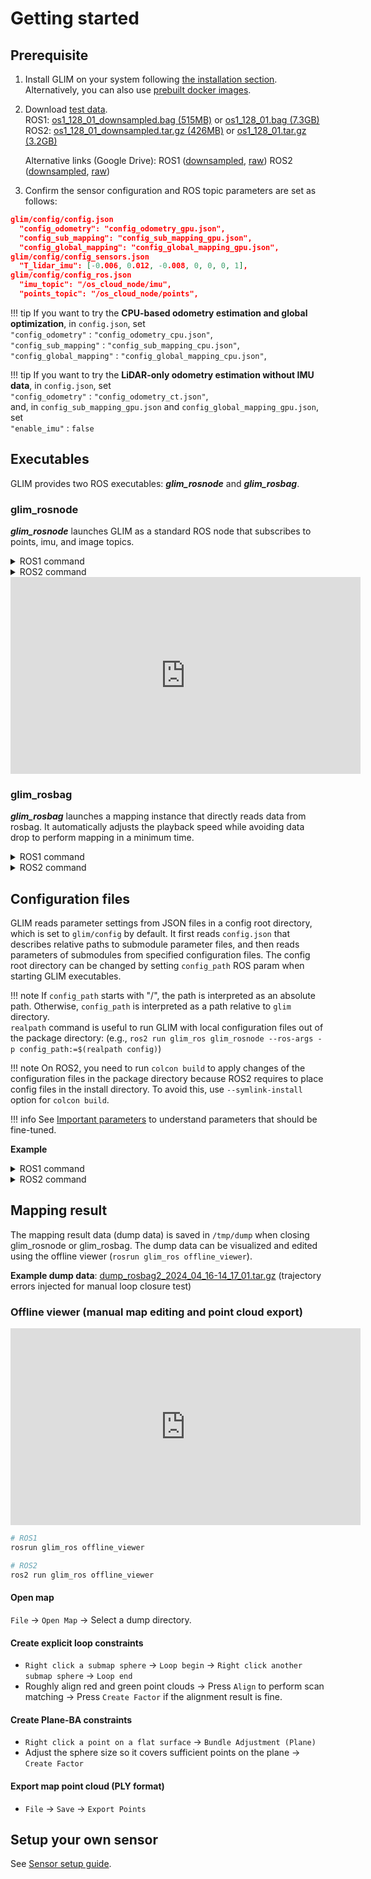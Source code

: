 # Getting started

## Prerequisite

1. Install GLIM on your system following [the installation section](installation.md). Alternatively, you can also use [prebuilt docker images](docker.md).
2. Download [test data](https://zenodo.org/record/7233945).  
    ROS1: [os1_128_01_downsampled.bag (515MB)](https://zenodo.org/record/7233945/files/os1_128_01_downsampled.bag?download=1) or [os1_128_01.bag (7.3GB)](https://zenodo.org/record/7233945/files/os1_128_01.bag?download=1)  
    ROS2: [os1_128_01_downsampled.tar.gz (426MB)](https://zenodo.org/record/7233945/files/os1_128_01_downsampled.tar.gz?download=1) or [os1_128_01.tar.gz (3.2GB)](https://zenodo.org/record/7233945/files/os1_128_01.tar.gz?download=1)

    Alternative links (Google Drive): ROS1 ([downsampled](https://drive.google.com/file/d/1Oc8D0-l5vmEoZMQLqu8Q6JRwBWl3UnLh/view?usp=drive_link), [raw](https://drive.google.com/file/d/1nDTqKDtMvKjmuCCzrdlIoRbRSYYXfv_B/view?usp=drive_link))  ROS2 ([downsampled](https://drive.google.com/file/d/144ksLyfs4-OO2WlhueEespLBkKS1x889/view?usp=drive_link), [raw](https://drive.google.com/file/d/1eQ70dUVmwsBijyLMcBPvGLpS1I3X0XTk/view?usp=drive_link))

3. Confirm the sensor configuration and ROS topic parameters are set as follows:
```json
glim/config/config.json
  "config_odometry": "config_odometry_gpu.json",
  "config_sub_mapping": "config_sub_mapping_gpu.json",
  "config_global_mapping": "config_global_mapping_gpu.json",
glim/config/config_sensors.json
  "T_lidar_imu": [-0.006, 0.012, -0.008, 0, 0, 0, 1],
glim/config/config_ros.json
  "imu_topic": "/os_cloud_node/imu",
  "points_topic": "/os_cloud_node/points",
```

!!! tip
    If you want to try the **CPU-based odometry estimation and global optimization**, in `config.json`, set   
      `"config_odometry"` : `"config_odometry_cpu.json"`,  
      `"config_sub_mapping"` : `"config_sub_mapping_cpu.json"`,  
      `"config_global_mapping"` : `"config_global_mapping_cpu.json"`,

!!! tip
    If you want to try the **LiDAR-only odometry estimation without IMU data**,  in `config.json`, set  
      `"config_odometry"` : `"config_odometry_ct.json"`,  
    and, in `config_sub_mapping_gpu.json` and `config_global_mapping_gpu.json`, set  
      `"enable_imu"` : `false`


## Executables

GLIM provides two ROS executables: ***glim_rosnode*** and ***glim_rosbag***.


### glim_rosnode
***glim_rosnode*** launches GLIM as a standard ROS node that subscribes to points, imu, and image topics. 

<details>
<summary>ROS1 command</summary>

```bash
# Start roscore
roscore
```

```bash
# Enable use_sim_time and launch GLIM as a standard ROS node on another terminal
rosparam set use_sim_time true
rosrun glim_ros glim_rosnode
```

```bash
# Play rosbag on yet another terminal
rosbag play --clock os1_128_01.bag
```

```bash
# Visualize on rviz (optional)
rviz -d glim_ros1/rviz/glim_ros.rviz
```
</details>

<details>
<summary>ROS2 command</summary>

```bash
ros2 run glim_ros glim_rosnode
```

```bash
ros2 bag play os1_128_01
```

```bash
rviz2 -d glim_ros2/rviz/glim_ros.rviz
```
</details>



<div class="youtube">
<iframe width="560" height="315" src="https://www.youtube.com/embed/lM1Qh3PCvCQ" title="YouTube video player" frameborder="0" allow="accelerometer; autoplay; clipboard-write; encrypted-media; gyroscope; picture-in-picture" allowfullscreen></iframe>
</div>

### glim_rosbag

***glim_rosbag*** launches a mapping instance that directly reads data from rosbag. It automatically adjusts the playback speed while avoiding data drop to perform mapping in a minimum time.

<details>
<summary>ROS1 command</summary>

```bash
roscore
```

```bash
rosparam set use_sim_time true
```

```bash
rosrun glim_ros glim_rosbag os1_128_01.bag
```
</details>

<details>
<summary>ROS2 command</summary>

```bash
ros2 run glim_ros glim_rosbag os1_128_01
```
</details>



## Configuration files

GLIM reads parameter settings from JSON files in a config root directory, which is set to ```glim/config``` by default. It first reads ```config.json``` that describes relative paths to submodule parameter files, and then reads parameters of submodules from specified configuration files. The config root directory can be changed by setting ```config_path``` ROS param when starting GLIM executables.

!!! note
    If ```config_path``` starts with "/", the path is interpreted as an absolute path. Otherwise, ```config_path``` is interpreted as a path relative to ```glim``` directory.  
    `realpath` command is useful to run GLIM with local configuration files out of the package directory: (e.g., `ros2 run glim_ros glim_rosnode --ros-args -p config_path:=$(realpath config)`)

!!! note
    On ROS2, you need to run ```colcon build``` to apply changes of the configuration files in the package directory because ROS2 requires to place config files in the install directory. To avoid this, use `--symlink-install` option for `colcon build`.

!!! info
    See [Important parameters](others/rmua/parameters.md) to understand parameters that should be fine-tuned.

**Example**

<details>
<summary>ROS1 command</summary>

```bash
# Load parameters from "glim/config/presets/gpu/config.json"
rosrun glim_ros glim_rosnode _config_path:=config/presets/gpu

# Load parameters from "/tmp/config/config.json"
rosrun glim_ros glim_rosnode _config_path:=/tmp/config

# Load parameters from "./config/config.json"
rosrun glim_ros glim_rosnode _config_path:=$(realpath ./config)
```
</details>

<details>
<summary>ROS2 command</summary>

```bash
# Load parameters from "glim/config/presets/gpu/config.json"
ros2 run glim_ros glim_rosnode --ros-args -p config_path:=config/presets/gpu

# Load parameters from "/tmp/config/config.json"
ros2 run glim_ros glim_rosnode --ros-args -p config_path:=/tmp/config

# Load parameters from "./config/config.json"
ros2 run glim_ros glim_rosnode --ros-args -p config_path:=$(realpath ./config)
```
</details>

## Mapping result

The mapping result data (dump data) is saved in ```/tmp/dump``` when closing glim_rosnode or glim_rosbag. The dump data can be visualized and edited using the offline viewer (```rosrun glim_ros offline_viewer```).

**Example dump data**: [dump_rosbag2_2024_04_16-14_17_01.tar.gz](https://drive.google.com/file/d/1bZDhCTrhPftnU2d4UwRy3rhkbf2NI_eQ/view?usp=sharing) (trajectory errors injected for manual loop closure test)

### Offline viewer (manual map editing and point cloud export)

<div class="youtube">
<iframe width="560" height="315" src="https://www.youtube.com/embed/YUbiNTa36cc?si=G95A6sReF-_GiqYz" title="YouTube video player" frameborder="0" allow="accelerometer; autoplay; clipboard-write; encrypted-media; gyroscope; picture-in-picture; web-share" referrerpolicy="strict-origin-when-cross-origin" allowfullscreen></iframe>
</div>

```bash
# ROS1
rosrun glim_ros offline_viewer

# ROS2
ros2 run glim_ros offline_viewer
```

#### Open map
```File``` -> ```Open Map``` -> Select a dump directory.

#### Create explicit loop constraints
- ```Right click a submap sphere``` -> ```Loop begin``` -> ```Right click another submap sphere``` -> ```Loop end```
- Roughly align red and green point clouds -> Press ```Align``` to perform scan matching -> Press ```Create Factor``` if the alignment result is fine.

#### Create Plane-BA constraints
- ```Right click a point on a flat surface``` -> ```Bundle Adjustment (Plane)```
- Adjust the sphere size so it covers sufficient points on the plane -> ```Create Factor```

#### Export map point cloud (PLY format)
- ```File``` -> ```Save``` -> ```Export Points```

## Setup your own sensor

See [Sensor setup guide](https://github.com/koide3/glim/wiki/Sensor-setup-guide).
